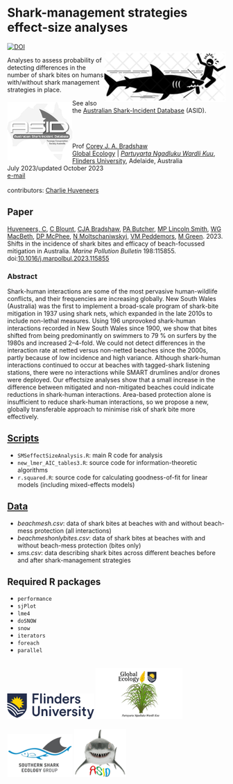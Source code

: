 # Shark-management strategies effect-size analyses
<a href="https://doi.org/10.5281/zenodo.10043996"><img src="https://zenodo.org/badge/DOI/10.5281/zenodo.10043996.svg" alt="DOI"></a>
<img align="right" src="www/sharkbitenet.png" alt="shark bite icon" width="280" style="margin-top: 20px">

Analyses to assess probability of detecting differences in the number of shark bites on humans with/without shark management strategies in place.
<a href="https://github.com/cjabradshaw/AustralianSharkIncidentDatabase"><img align="left" src="www/ASIDlogo3.png" alt="ASID logo" width="150" style="margin-top: 20px"></a>

See also the <a href="https://github.com/cjabradshaw/AustralianSharkIncidentDatabase">Australian Shark-Incident Database</a> (ASID).

<br>
<br>
<br>
Prof <a href="https://globalecologyflinders.com/people/#DIRECTOR">Corey J. A. Bradshaw</a> <br>
<a href="http://globalecologyflinders.com" target="_blank">Global Ecology</a> | <em><a href="https://globalecologyflinders.com/partuyarta-ngadluku-wardli-kuu/" target="_blank">Partuyarta Ngadluku Wardli Kuu</a></em>, <a href="http://flinders.edu.au" target="_blank">Flinders University</a>, Adelaide, Australia <br>
July 2023/updated October 2023 <br>
<a href=mailto:corey.bradshaw@flinders.edu.au>e-mail</a> <br>
<br>
contributors: <a href="https://www.flinders.edu.au/people/charlie.huveneers">Charlie Huveneers</a>

## Paper
<a href="https://www.flinders.edu.au/people/charlie.huveneers">Huveneers, C</a>, <a href="https://au.linkedin.com/in/craig-blount-010907b1">C Blount</a>, <a href="https://globalecologyflinders.com/people/#DIRECTOR">CJA Bradshaw</a>, <a href="https://www.linkedin.com/in/paul-butcher-6538a186/">PA Butcher</a>, <a href="https://www.linkedin.com/in/marcus-lincoln-smith-b0678758/">MP Lincoln Smith</a>, <a href="https://www.linkedin.com/in/will-macbeth-44770286/">WG MacBeth</a>, <a href="https://bond.edu.au/profile/daryl-mcphee">DP McPhee</a>, <a href="https://www.newcastle.edu.au/profile/natalie-moltschaniwskyj">N Moltschaniwskyj</a>, <a href="https://www.linkedin.com/in/vic-peddemors-2561b5a2">VM Peddemors</a>, <a href="https://www.scopus.com/authid/detail.uri?authorId=57680233300">M Green</a>. 2023. Shifts in the incidence of shark bites and efficacy of beach-focussed mitigation in Australia. <em>Marine Pollution Bulletin</em> 198:115855.
doi:<a href="https://doi.org/10.1016/j.marpolbul.2023.115855">10.1016/j.marpolbul.2023.115855</a>

### Abstract
Shark-human interactions are some of the most pervasive human-wildlife conflicts, and their frequencies are increasing globally. New South Wales (Australia) was the first to implement a broad-scale program of shark-bite mitigation in 1937 using shark nets, which expanded in the late 2010s to include non-lethal measures. Using 196 unprovoked shark-human interactions recorded in New South Wales since 1900, we show that bites shifted from being predominantly on swimmers to 79 % on surfers by the 1980s and increased 2–4-fold. We could not detect differences in the interaction rate at netted versus non-netted beaches since the 2000s, partly because of low incidence and high variance. Although shark-human interactions continued to occur at beaches with tagged-shark listening stations, there were no interactions while SMART drumlines and/or drones were deployed. Our effectsize analyses show that a small increase in the difference between mitigated and non-mitigated beaches could indicate reductions in shark-human interactions. Area-based protection alone is insufficient to reduce shark-human interactions, so we propose a new, globally transferable approach to minimise risk of shark bite more effectively.

## <a href="https://github.com/cjabradshaw/SharkManagementStrategiesPower/tree/main/scripts">Scripts</a>
- <code>SMSeffectSizeAnalysis.R</code>: main R code for analysis
- <code>new_lmer_AIC_tables3.R</code>: source code for information-theoretic algorithms
- <code>r.squared.R</code>: source code for calculating goodness-of-fit for linear models (including mixed-effects models)

## <a href="https://github.com/cjabradshaw/SharkManagementStrategiesPower/tree/main/data">Data</a>
- <em>beachmesh.csv</em>: data of shark bites at beaches with and without beach-mess protection (all interactions)
- <em>beachmeshonlybites.csv</em>: data of shark bites at beaches with and without beach-mess protection (bites only)
- <em>sms.csv</em>: data describing shark bites across different beaches before and after shark-management strategies

## Required R packages
- <code>performance</code>
- <code>sjPlot</code>
- <code>lme4</code>
- <code>doSNOW</code>
- <code>snow</code>
- <code>iterators</code>
- <code>foreach</code>
- <code>parallel</code>

<a href="https://www.flinders.edu.au"><img align="bottom-left" src="www/Flinders_University_Logo_Horizontal_RGB_Master.png" alt="Flinders University logo" width="200" style="margin-top: 20px"></a> <a href="https://globalecologyflinders.com"><img align="bottom-left" src="www/GEL Logo Kaurna New Transp.png" alt="GEL logo" width="200" style="margin-top: 20px"></a> <a href="https://twitter.com/SouthernSharkEG"><img align="bottom-left" src="www/SSEG.png" alt="SSEG logo" width="150" style="margin-top: 20px"></a> <a href="https://github.com/cjabradshaw/AustralianSharkIncidentDatabase"><img align="bottom-left" src="www/asid shark.gif" alt="ASID shark" width="120" style="margin-top: 20px"></a>
